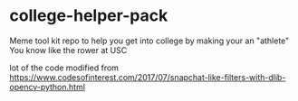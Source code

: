 # college-helper-pack
Meme tool kit repo to help you get into college by making your an "athlete"
You know like the rower at USC

lot of the code modified from
https://www.codesofinterest.com/2017/07/snapchat-like-filters-with-dlib-opencv-python.html
